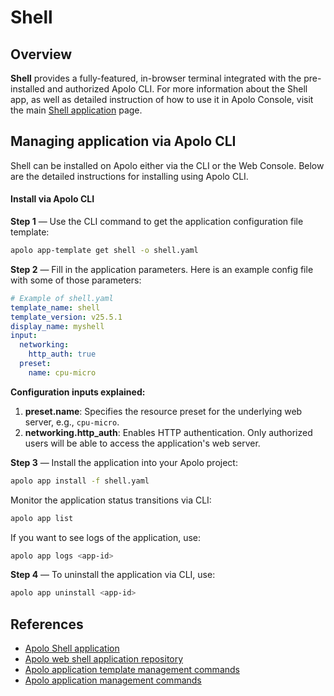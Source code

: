 # Shell

## Overview

**Shell** provides a fully-featured, in-browser terminal integrated with the pre-installed and authorized Apolo CLI. For more information about the Shell app, as well as detailed instruction of how to use it in Apolo Console, visit the main [Shell application](../../../apolo-console/apps/available-apps/terminal.md) page.

## Managing application via Apolo CLI

Shell can be installed on Apolo either via the CLI or the Web Console. Below are the detailed instructions for installing using Apolo CLI.

#### Install via Apolo CLI

**Step 1** — Use the CLI command to get the application configuration file template:

```bash
apolo app-template get shell -o shell.yaml
```

**Step 2** — Fill in the application parameters. Here is an example config file with some of those parameters:

```yaml
# Example of shell.yaml
template_name: shell
template_version: v25.5.1
display_name: myshell
input:
  networking:
    http_auth: true
  preset:
    name: cpu-micro
```

**Configuration inputs explained:**

1. **preset.name**: Specifies the resource preset for the underlying web server, e.g., `cpu-micro`.
2. **networking.http\_auth**: Enables HTTP authentication. Only authorized users will be able to access the application's web server.

**Step 3** — Install the application into your Apolo project:

```bash
apolo app install -f shell.yaml
```

Monitor the application status transitions via CLI:

```bash
apolo app list
```

If you want to see logs of the application, use:

```bash
apolo app logs <app-id>
```

**Step 4** — To uninstall the application via CLI, use:

```bash
apolo app uninstall <app-id>
```

## References

* [Apolo Shell application](../../../apolo-console/apps/available-apps/terminal.md)
* [Apolo web shell application repository](https://github.com/neuro-inc/web-shell)
* [Apolo application template management commands](https://app.gitbook.com/s/-MOkWy7dB5MDbkSII8iF/commands/app-template)
* [Apolo application management commands](https://app.gitbook.com/s/-MOkWy7dB5MDbkSII8iF/commands/app)
